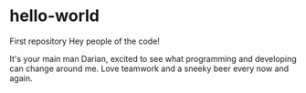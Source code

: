 # hello-world
First repository
Hey people of the code!

It's your main man Darian, excited to see what programming and developing can change around me.
Love teamwork and a sneeky beer every now and again.
